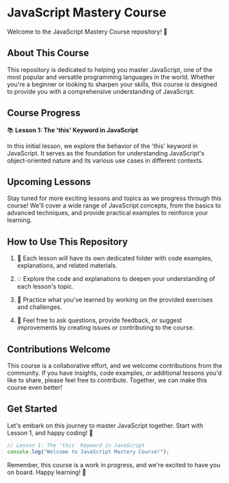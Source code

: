 # JavaScript Mastery Course

Welcome to the JavaScript Mastery Course repository! 🚀

## About This Course

This repository is dedicated to helping you master JavaScript, one of the most popular and versatile programming languages in the world. Whether you're a beginner or looking to sharpen your skills, this course is designed to provide you with a comprehensive understanding of JavaScript.

## Course Progress

📚 **Lesson 1: The 'this' Keyword in JavaScript**

In this initial lesson, we explore the behavior of the 'this' keyword in JavaScript. It serves as the foundation for understanding JavaScript's object-oriented nature and its various use cases in different contexts.

## Upcoming Lessons

Stay tuned for more exciting lessons and topics as we progress through this course! We'll cover a wide range of JavaScript concepts, from the basics to advanced techniques, and provide practical examples to reinforce your learning.

## How to Use This Repository

1. 📂 Each lesson will have its own dedicated folder with code examples, explanations, and related materials.

2. 💡 Explore the code and explanations to deepen your understanding of each lesson's topic.

3. 🚀 Practice what you've learned by working on the provided exercises and challenges.

4. 📖 Feel free to ask questions, provide feedback, or suggest improvements by creating issues or contributing to the course.

## Contributions Welcome

This course is a collaborative effort, and we welcome contributions from the community. If you have insights, code examples, or additional lessons you'd like to share, please feel free to contribute. Together, we can make this course even better!

## Get Started

Let's embark on this journey to master JavaScript together. Start with Lesson 1, and happy coding! 🎉

```javascript
// Lesson 1: The 'this' Keyword in JavaScript
console.log("Welcome to JavaScript Mastery Course!");
```

Remember, this course is a work in progress, and we're excited to have you on board. Happy learning! 🚀
